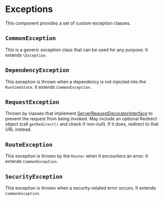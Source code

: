 # Exceptions

This component provides a set of custom exception classes.

## `CommonException`

This is a generic exception class that can be used for any purpose. It extends `\Exception`.

## `DependencyException`

This exception is thrown when a dependency is not injected into the `RuntimeState`. It extends `CommonException`.

## `RequestException`

Thrown by classes that implement [ServerRequestDecoratorInterface](Interfaces/ServerRequestDecoratorInterface.md) to
prevent the request from being invoked. May include an optional Redirect object (call `getRedirect()` and check if 
non-null). If it does, redirect to that URL instead.

## `RouteException`

This exception is thrown by the `Router` when it encounters an error. It extends `CommonException`.

## `SecurityException`

This exception is thrown when a security-related error occurs. It extends `CommonException`.
